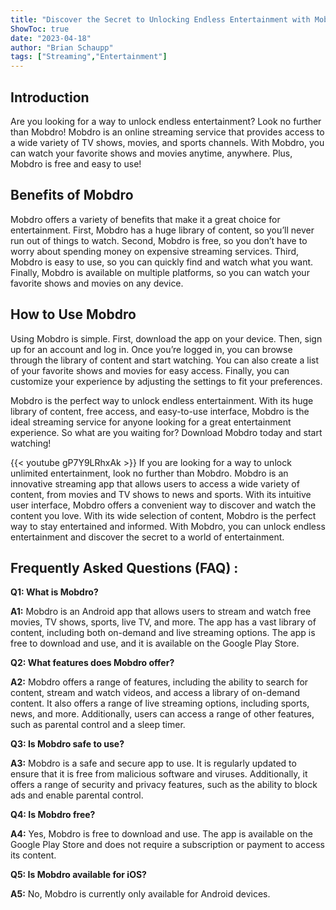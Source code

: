 ```yaml
---
title: "Discover the Secret to Unlocking Endless Entertainment with Mobdro!"
ShowToc: true 
date: "2023-04-18"
author: "Brian Schaupp" 
tags: ["Streaming","Entertainment"]
---
```

## Introduction

Are you looking for a way to unlock endless entertainment? Look no further than Mobdro! Mobdro is an online streaming service that provides access to a wide variety of TV shows, movies, and sports channels. With Mobdro, you can watch your favorite shows and movies anytime, anywhere. Plus, Mobdro is free and easy to use!

## Benefits of Mobdro

Mobdro offers a variety of benefits that make it a great choice for entertainment. First, Mobdro has a huge library of content, so you’ll never run out of things to watch. Second, Mobdro is free, so you don’t have to worry about spending money on expensive streaming services. Third, Mobdro is easy to use, so you can quickly find and watch what you want. Finally, Mobdro is available on multiple platforms, so you can watch your favorite shows and movies on any device.

## How to Use Mobdro

Using Mobdro is simple. First, download the app on your device. Then, sign up for an account and log in. Once you’re logged in, you can browse through the library of content and start watching. You can also create a list of your favorite shows and movies for easy access. Finally, you can customize your experience by adjusting the settings to fit your preferences.

Mobdro is the perfect way to unlock endless entertainment. With its huge library of content, free access, and easy-to-use interface, Mobdro is the ideal streaming service for anyone looking for a great entertainment experience. So what are you waiting for? Download Mobdro today and start watching!

{{< youtube gP7Y9LRhxAk >}} 
If you are looking for a way to unlock unlimited entertainment, look no further than Mobdro. Mobdro is an innovative streaming app that allows users to access a wide variety of content, from movies and TV shows to news and sports. With its intuitive user interface, Mobdro offers a convenient way to discover and watch the content you love. With its wide selection of content, Mobdro is the perfect way to stay entertained and informed. With Mobdro, you can unlock endless entertainment and discover the secret to a world of entertainment.

## Frequently Asked Questions (FAQ) :
**Q1: What is Mobdro?**

**A1:** Mobdro is an Android app that allows users to stream and watch free movies, TV shows, sports, live TV, and more. The app has a vast library of content, including both on-demand and live streaming options. The app is free to download and use, and it is available on the Google Play Store. 

**Q2: What features does Mobdro offer?**

**A2:** Mobdro offers a range of features, including the ability to search for content, stream and watch videos, and access a library of on-demand content. It also offers a range of live streaming options, including sports, news, and more. Additionally, users can access a range of other features, such as parental control and a sleep timer. 

**Q3: Is Mobdro safe to use?**

**A3:** Mobdro is a safe and secure app to use. It is regularly updated to ensure that it is free from malicious software and viruses. Additionally, it offers a range of security and privacy features, such as the ability to block ads and enable parental control. 

**Q4: Is Mobdro free?**

**A4:** Yes, Mobdro is free to download and use. The app is available on the Google Play Store and does not require a subscription or payment to access its content. 

**Q5: Is Mobdro available for iOS?**

**A5:** No, Mobdro is currently only available for Android devices.





